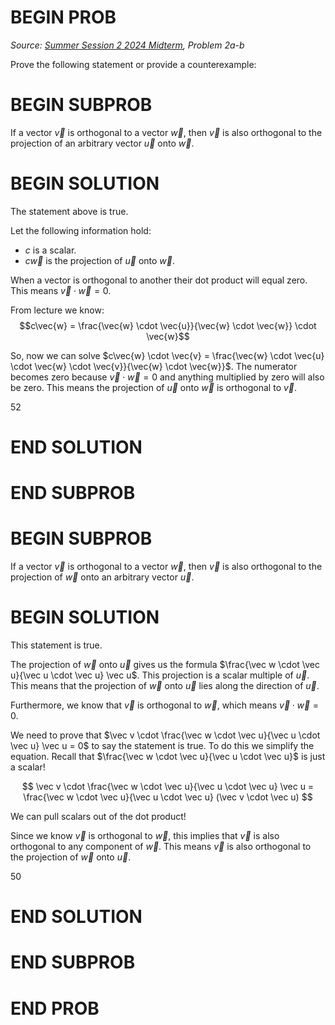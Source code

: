 # BEGIN PROB

<i>Source: [Summer Session 2 2024 Midterm](../ss2-24-midterm/index.html), Problem 2a-b</i>

Prove the following statement or provide a counterexample: 

# BEGIN SUBPROB

If a vector $\vec{v}$ is orthogonal to a vector $\vec{w}$, then $\vec{v}$ is also orthogonal to the projection of an arbitrary vector $\vec{u}$ onto $\vec{w}$.

# BEGIN SOLUTION

The statement above is true.

Let the following information hold:

- $c$ is a scalar.
- $c\vec{w}$ is the projection of $\vec{u}$ onto $\vec{w}$.

When a vector is orthogonal to another their dot product will equal zero. This means $\vec{v} \cdot \vec{w} = 0$.

From lecture we know:
$$c\vec{w} = \frac{\vec{w} \cdot \vec{u}}{\vec{w} \cdot \vec{w}} \cdot \vec{w}$$

So, now we can solve $c\vec{w} \cdot \vec{v} = \frac{\vec{w} \cdot \vec{u} \cdot \vec{w} \cdot \vec{v}}{\vec{w} \cdot \vec{w}}$. The numerator becomes zero because $\vec{v} \cdot \vec{w} = 0$ and anything multiplied by zero will also be zero. This means the projection of $\vec{u}$ onto $\vec{w}$ is orthogonal to $\vec v$.

<average>52</average>

# END SOLUTION


# END SUBPROB


# BEGIN SUBPROB

If a vector $\vec{v}$ is orthogonal to a vector $\vec{w}$, then $\vec{v}$ is also orthogonal to the projection of $\vec{w}$ onto an arbitrary vector $\vec{u}$.

# BEGIN SOLUTION

This statement is true.

The projection of $\vec w$ onto $\vec u$ gives us the formula $\frac{\vec w \cdot \vec u}{\vec u \cdot \vec u} \vec u$. This projection is a scalar multiple of $\vec u$. This means that the projection of $\vec w$ onto $\vec u$ lies along the direction of $\vec u$.

Furthermore, we know that $\vec v$ is orthogonal to $\vec w$, which means $\vec v \cdot \vec w = 0$.

We need to prove that $\vec v \cdot \frac{\vec w \cdot \vec u}{\vec u \cdot \vec u} \vec u = 0$ to say the statement is true. To do this we simplify the equation. Recall that $\frac{\vec w \cdot \vec u}{\vec u \cdot \vec u}$ is just a scalar!

$$
\vec v \cdot \frac{\vec w \cdot \vec u}{\vec u \cdot \vec u} \vec u = \frac{\vec w \cdot \vec u}{\vec u \cdot \vec u} (\vec v \cdot \vec u)
$$

We can pull scalars out of the dot product!

Since we know $\vec v$ is orthogonal to $\vec w$, this implies that $\vec v$ is also orthogonal to any component of $\vec w$. This means $\vec v$ is also orthogonal to the projection of $\vec w$ onto $\vec u$.

<average>50</average>

# END SOLUTION
    


# END SUBPROB


# END PROB